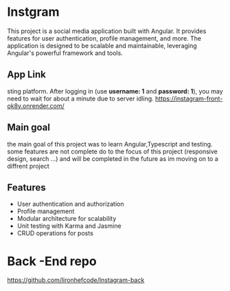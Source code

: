 # Instgram

This project is a social media application built with Angular. It provides features for user authentication, profile management, and more. The application is designed to be scalable and maintainable, leveraging Angular's powerful framework and tools.

## App Link

sting platform. After logging in (use **username: 1** and **password: 1**), you may need to wait for about a minute due to server idling.
https://instagram-front-ok8y.onrender.com/

## Main goal

the main goal of this project was to learn Angular,Typescript and testing.
some features are not complete do to the focus of this project (responsive design, search ...) and will be completed in the future as im moving on to a diffrent project

## Features

- User authentication and authorization
- Profile management
- Modular architecture for scalability
- Unit testing with Karma and Jasmine
- CRUD operations for posts

# Back -End repo

https://github.com/lironhefcode/Instagram-back
